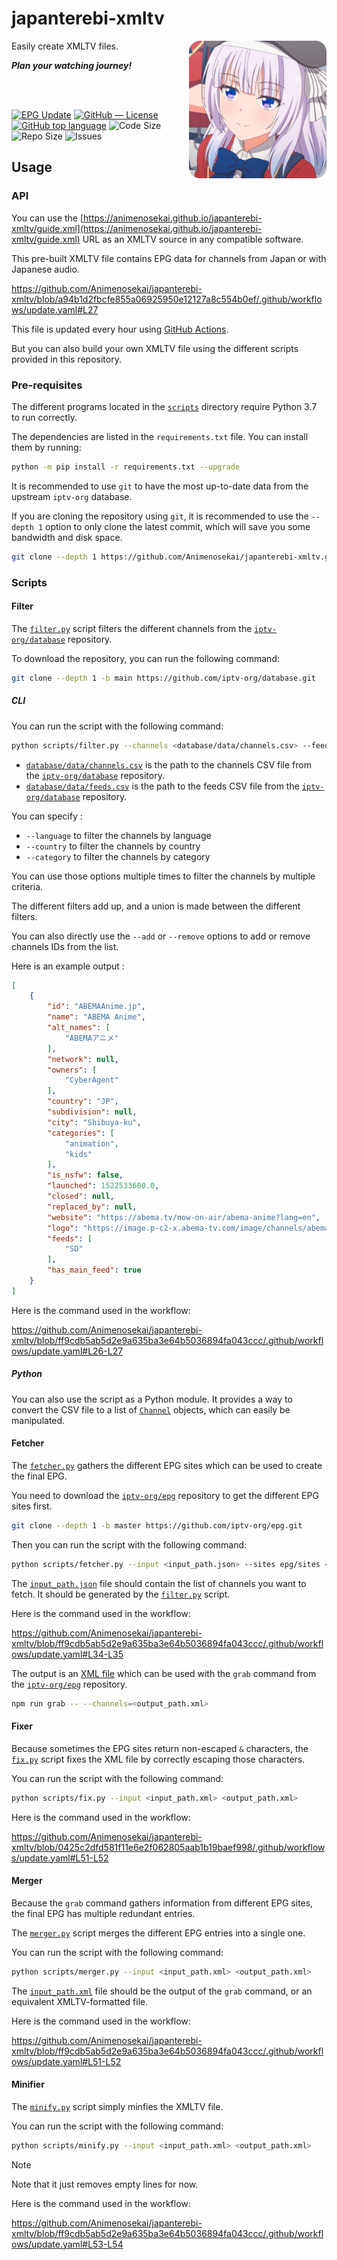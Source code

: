 # japanterebi-xmltv


<img src="./assets/sakayanagi_rounded.png" alt="Sakayanagi" align="right" height="220px">

Easily create XMLTV files.

***Plan your watching journey!***

<br>
<br>

[![EPG Update](https://github.com/Animenosekai/japanterebi-xmltv/actions/workflows/update.yaml/badge.svg)](https://github.com/Animenosekai/japanterebi-xmltv/actions/workflows/update.yaml)
[![GitHub — License](https://img.shields.io/github/license/Animenosekai/japanterebi-xmltv)](https://github.com/Animenosekai/japanterebi-xmltv/blob/master/LICENSE)
[![GitHub top language](https://img.shields.io/github/languages/top/Animenosekai/japanterebi-xmltv)](https://github.com/Animenosekai/japanterebi-xmltv)
![Code Size](https://img.shields.io/github/languages/code-size/Animenosekai/japanterebi-xmltv)
![Repo Size](https://img.shields.io/github/repo-size/Animenosekai/japanterebi-xmltv)
![Issues](https://img.shields.io/github/issues/Animenosekai/japanterebi-xmltv)

## Usage

### API

You can use the [https://animenosekai.github.io/japanterebi-xmltv/guide.xml](https://animenosekai.github.io/japanterebi-xmltv/guide.xml) URL as an XMLTV source in any compatible software.

This pre-built XMLTV file contains EPG data for channels from Japan or with Japanese audio.

<https://github.com/Animenosekai/japanterebi-xmltv/blob/a94b1d2fbcfe855a06925950e12127a8c554b0ef/.github/workflows/update.yaml#L27>

This file is updated every hour using [GitHub Actions](https://github.com/Animenosekai/japanterebi-xmltv/actions/workflows/update.yaml).

But you can also build your own XMLTV file using the different scripts provided in this repository.

### Pre-requisites

The different programs located in the [`scripts`](./scripts/) directory require Python 3.7 to run correctly.

The dependencies are listed in the `requirements.txt` file. You can install them by running:

```bash
python -m pip install -r requirements.txt --upgrade
```

It is recommended to use `git` to have the most up-to-date data from the upstream `iptv-org` database.

If you are cloning the repository using `git`, it is recommended to use the `--depth 1` option to only clone the latest commit, which will save you some bandwidth and disk space.

```bash
git clone --depth 1 https://github.com/Animenosekai/japanterebi-xmltv.git
```

### Scripts

#### Filter

The [`filter.py`](./scripts/filter.py) script filters the different channels from the [`iptv-org/database`](https://github.com/iptv-org/database) repository.

To download the repository, you can run the following command:

```bash
git clone --depth 1 -b main https://github.com/iptv-org/database.git
```

##### CLI

You can run the script with the following command:

```bash
python scripts/filter.py --channels <database/data/channels.csv> --feeds <database/data/feeds.csv> <output_path.json>
```

- [`database/data/channels.csv`](https://github.com/iptv-org/database/blob/master/data/channels.csv) is the path to the channels CSV file from the [`iptv-org/database`](https://github.com/iptv-org/database) repository.
- [`database/data/feeds.csv`](https://github.com/iptv-org/database/blob/master/data/feeds.csv) is the path to the feeds CSV file from the [`iptv-org/database`](https://github.com/iptv-org/database) repository.

You can specify :

- `--language` to filter the channels by language
- `--country` to filter the channels by country
- `--category` to filter the channels by category

You can use those options multiple times to filter the channels by multiple criteria.

The different filters add up, and a union is made between the different filters.

You can also directly use the `--add` or `--remove` options to add or remove channels IDs from the list.

Here is an example output :

```json
[
    {
        "id": "ABEMAAnime.jp",
        "name": "ABEMA Anime",
        "alt_names": [
            "ABEMAアニメ"
        ],
        "network": null,
        "owners": [
            "CyberAgent"
        ],
        "country": "JP",
        "subdivision": null,
        "city": "Shibuya-ku",
        "categories": [
            "animation",
            "kids"
        ],
        "is_nsfw": false,
        "launched": 1522533600.0,
        "closed": null,
        "replaced_by": null,
        "website": "https://abema.tv/now-on-air/abema-anime?lang=en",
        "logo": "https://image.p-c2-x.abema-tv.com/image/channels/abema-anime/logo.png?height=96&quality=75&version=20200413&width=256",
        "feeds": [
            "SD"
        ],
        "has_main_feed": true
    }
]
```

Here is the command used in the workflow:

<https://github.com/Animenosekai/japanterebi-xmltv/blob/ff9cdb5ab5d2e9a635ba3e64b5036894fa043ccc/.github/workflows/update.yaml#L26-L27>

##### Python

You can also use the script as a Python module. It provides a way to convert the CSV file to a list of [`Channel`](./scripts/model.py) objects, which can easily be manipulated.

#### Fetcher

The [`fetcher.py`](./scripts/fetcher.py) gathers the different EPG sites which can be used to create the final EPG.

You need to download the [`iptv-org/epg`](https://github.com/iptv-org/epg) repository to get the different EPG sites first.

```bash
git clone --depth 1 -b master https://github.com/iptv-org/epg.git
```

Then you can run the script with the following command:

```bash
python scripts/fetcher.py --input <input_path.json> --sites epg/sites <output_path.xml>
```

The [`input_path.json`](./channels.json) file should contain the list of channels you want to fetch. It should be generated by the [`filter.py`](#filter) script.

Here is the command used in the workflow:

<https://github.com/Animenosekai/japanterebi-xmltv/blob/ff9cdb5ab5d2e9a635ba3e64b5036894fa043ccc/.github/workflows/update.yaml#L34-L35>

The output is an [XML file](./japanterebi.channels.xml) which can be used with the `grab` command from the [`iptv-org/epg`](https://github.com/iptv-org/epg) repository.

```bash
npm run grab -- --channels=<output_path.xml>
```

#### Fixer

Because sometimes the EPG sites return non-escaped `&` characters, the [`fix.py`](./scripts/fix.py) script fixes the XML file by correctly escaping those characters.

You can run the script with the following command:

```bash
python scripts/fix.py --input <input_path.xml> <output_path.xml>
```

Here is the command used in the workflow:

<https://github.com/Animenosekai/japanterebi-xmltv/blob/0425c2dfd581f11e6e2f062805aab1b19baef998/.github/workflows/update.yaml#L51-L52>

#### Merger

Because the `grab` command gathers information from different EPG sites, the final EPG has multiple redundant entries.

The [`merger.py`](./scripts/merger.py) script merges the different EPG entries into a single one.

You can run the script with the following command:

```bash
python scripts/merger.py --input <input_path.xml> <output_path.xml>
```

The [`input_path.xml`](./guide.xml) file should be the output of the `grab` command, or an equivalent XMLTV-formatted file.

Here is the command used in the workflow:

<https://github.com/Animenosekai/japanterebi-xmltv/blob/ff9cdb5ab5d2e9a635ba3e64b5036894fa043ccc/.github/workflows/update.yaml#L51-L52>

#### Minifier

The [`minify.py`](./scripts/minify.py) script simply minfies the XMLTV file.

You can run the script with the following command:

```bash
python scripts/minify.py --input <input_path.xml> <output_path.xml>
```

> [!NOTE]
> Note that it just removes empty lines for now.

Here is the command used in the workflow:

<https://github.com/Animenosekai/japanterebi-xmltv/blob/ff9cdb5ab5d2e9a635ba3e64b5036894fa043ccc/.github/workflows/update.yaml#L53-L54>
